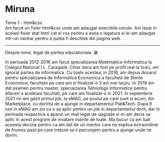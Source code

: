 # Miruna

Tema 1 - html&css <br>
Am facut un fisier html&css unde am adaugat exercitiile cerute. Am lasat in acelasi fisier atat html cat si css pentru a avea o legatura si le-am adaugat intr-un navbar pentru a putea fi deschise din pagina web.
<hr>

Despre mine, legat de partea educationala. &#128513;

In perioada 2012-2016 am facut specializarea Matematica-Informatica la Colegiul National I.L. Caragiale. Chiar daca am fost pe profil real la liceu, am ignorat partea de informatica. Cu toate acestea, in 2016, am depus dosarul pentru specializarea de Informatica Economica a facultatii de Stiinte Economice, facultate pe care am si finalizat-o 3 ani mai tarziu. In 2019 am dat examen pentru master, speciaizarea Tehnologii Informatice pentru Afaceri a aceleiasi facultati, pe care am finalizat-o in 2021. In septembrie 2021 mi-am gasit primul job, la eMAG, pe postul pe care sunt si acum, din Marketplace, cu dorinta de a ajunge in departamentul Plat&Tech. Dupa 6 luni in eMAG am zis ca o sa aplic pentru un job in departamentul dorit, dar in perioada respectiva a aparut un mail legat de upgrade si m-am decis sa aplic in acest program de invatare inainte de toate. Ma bucur ca am luat aceasta decizie pentru ca am dat de un mentor care ne explica extraordinar de frumos pasii pe care trebuie sa ii parcurgem pentru a ajunge unde ne dorim. 